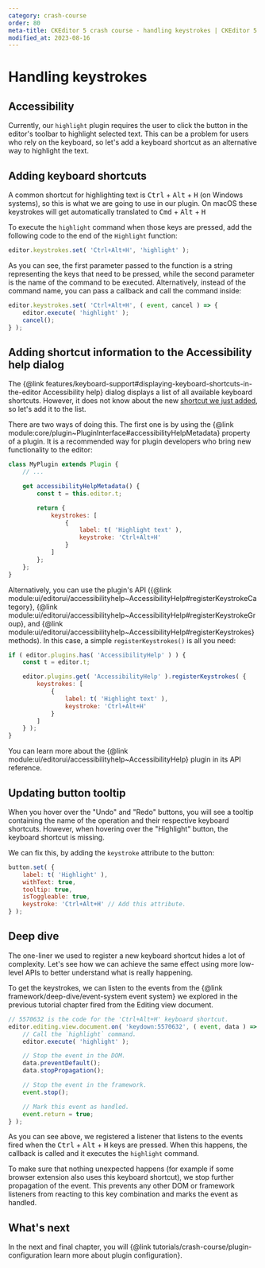 ```yaml
---
category: crash-course
order: 80
meta-title: CKEditor 5 crash course - handling keystrokes | CKEditor 5 Documentation
modified_at: 2023-08-16
---
```


# Handling keystrokes

## Accessibility

Currently, our `highlight` plugin requires the user to click the button in the editor's toolbar to highlight selected text. This can be a problem for users who rely on the keyboard, so let's add a keyboard shortcut as an alternative way to highlight the text.

## Adding keyboard shortcuts

A common shortcut for highlighting text is <kbd>Ctrl</kbd> + <kbd>Alt</kbd> + <kbd>H</kbd> (on Windows systems), so this is what we are going to use in our plugin. On macOS these keystrokes will get automatically translated to <kbd>Cmd</kbd> + <kbd>Alt</kbd> + <kbd>H</kbd>

To execute the `highlight` command when those keys are pressed, add the following code to the end of the `Highlight` function:

```js
editor.keystrokes.set( 'Ctrl+Alt+H', 'highlight' );
```

As you can see, the first parameter passed to the function is a string representing the keys that need to be pressed, while the second parameter is the name of the command to be executed. Alternatively, instead of the command name, you can pass a callback and call the command inside:

```js
editor.keystrokes.set( 'Ctrl+Alt+H', ( event, cancel ) => {
	editor.execute( 'highlight' );
	cancel();
} );
```

## Adding shortcut information to the Accessibility help dialog

The {@link features/keyboard-support#displaying-keyboard-shortcuts-in-the-editor Accessibility help} dialog displays a list of all available keyboard shortcuts. However, it does not know about the new [shortcut we just added](#adding-keyboard-shortcuts), so let's add it to the list.

There are two ways of doing this. The first one is by using the {@link module:core/plugin~PluginInterface#accessibilityHelpMetadata} property of a plugin. It is a recommended way for plugin developers who bring new functionality to the editor:

```js
class MyPlugin extends Plugin {
	// ...

	get accessibilityHelpMetadata() {
		const t = this.editor.t;

		return {
			keystrokes: [
				{
					label: t( 'Highlight text' ),
					keystroke: 'Ctrl+Alt+H'
				}
			]
		};
	};
}
```

Alternatively, you can use the plugin's API ({@link module:ui/editorui/accessibilityhelp~AccessibilityHelp#registerKeystrokeCategory}, {@link module:ui/editorui/accessibilityhelp~AccessibilityHelp#registerKeystrokeGroup}, and {@link module:ui/editorui/accessibilityhelp~AccessibilityHelp#registerKeystrokes} methods). In this case, a simple `registerKeystrokes()` is all you need:

```js
if ( editor.plugins.has( 'AccessibilityHelp' ) ) {
	const t = editor.t;

	editor.plugins.get( 'AccessibilityHelp' ).registerKeystrokes( {
		keystrokes: [
			{
				label: t( 'Highlight text' ),
				keystroke: 'Ctrl+Alt+H'
			}
		]
	} );
}
```

You can learn more about the {@link module:ui/editorui/accessibilityhelp~AccessibilityHelp} plugin in its API reference.

## Updating button tooltip

When you hover over the "Undo" and "Redo" buttons, you will see a tooltip containing the name of the operation and their respective keyboard shortcuts. However, when hovering over the "Highlight" button, the keyboard shortcut is missing.

We can fix this, by adding the `keystroke` attribute to the button:

```js
button.set( {
	label: t( 'Highlight' ),
	withText: true,
	tooltip: true,
	isToggleable: true,
	keystroke: 'Ctrl+Alt+H' // Add this attribute.
} );
```

## Deep dive

The one-liner we used to register a new keyboard shortcut hides a lot of complexity. Let's see how we can achieve the same effect using more low-level APIs to better understand what is really happening.

To get the keystrokes, we can listen to the events from the {@link framework/deep-dive/event-system event system} we explored in the previous tutorial chapter fired from the Editing view document.

```js
// 5570632 is the code for the 'Ctrl+Alt+H' keyboard shortcut.
editor.editing.view.document.on( 'keydown:5570632', ( event, data ) => {
	// Call the `highlight` command.
	editor.execute( 'highlight' );

	// Stop the event in the DOM.
	data.preventDefault();
	data.stopPropagation();

	// Stop the event in the framework.
	event.stop();

	// Mark this event as handled.
	event.return = true;
} );
```

As you can see above, we registered a listener that listens to the events fired when the <kbd>Ctrl</kbd> + <kbd>Alt</kbd> + <kbd>H</kbd> keys are pressed. When this happens, the callback is called and it executes the `highlight` command.

To make sure that nothing unexpected happens (for example if some browser extension also uses this keyboard shortcut), we stop further propagation of the event. This prevents any other DOM or framework listeners from reacting to this key combination and marks the event as handled.

## What's next

In the next and final chapter, you will {@link tutorials/crash-course/plugin-configuration learn more about plugin configuration}.
